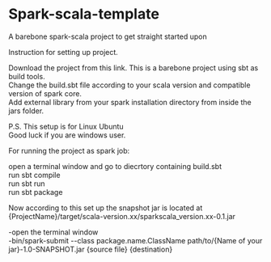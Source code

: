 # Spark-scala-template
A barebone spark-scala project to get straight started upon



Instruction for setting up project. <br/>

Download the project from this link. This is a barebone project using sbt as build tools. <br/>
Change the build.sbt file according to your scala version and compatible version of spark core. <br/>
Add external library from your spark installation directory from inside the jars folder. <br/>

P.S. This setup is for Linux Ubuntu <br/>
Good luck if you are windows user. <br/>


For running the project as spark job: <br/>

open a terminal window and go to diecrtory containing build.sbt <br/>
run  sbt compile <br/>
run sbt run <br/>
run sbt package <br/>

Now according to this set up the snapshot jar is located at<br/>
{ProjectName}/target/scala-version.xx/sparkscala_version.xx-0.1.jar <br/>

-open the terminal window <br/>
-bin/spark-submit --class package.name.ClassName path/to/{Name of your jar}-1.0-SNAPSHOT.jar {source file} {destination}
